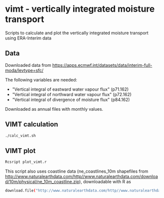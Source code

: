 # vimt - vertically integrated moisture transport
Scripts to calculate and plot the vertically integrated moisture transport using ERA-Interim data

## Data
Downloaded data from https://apps.ecmwf.int/datasets/data/interim-full-moda/levtype=sfc/

The following variables are needed: 
- "Vertical integral of eastward water vapour flux" (p71.162)
- "Vertical integral of northward water vapour flux" (p72.162)
- "Vertical integral of divergence of moisture flux" (p84.162)

Downloaded as annual files with monthly values. 

## VIMT calculation
```bash
./calc_vimt.sh
```

## VIMT plot
```bash
Rcsript plot_vimt.r
```

This script also uses coastline data (ne_coastlines_10m shapefiles from http://www.naturalearthdata.com/http//www.naturalearthdata.com/download/10m/physical/ne_10m_coastline.zip), downloadable with R as
```bash
download.file("http://www.naturalearthdata.com/http//www.naturalearthdata.com/download/10m/physical/ne_10m_coastline.zip", destfile = 'coastlines.zip')
```
